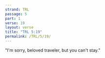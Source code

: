 ```yaml
---
strand: TRL
passage: 5
part: 1
verse: 19
layout: verse
title: "TRL 5:19"
permalink: /TRL/5/19/
---
```

"I'm sorry, beloved traveler, but you can't stay."
